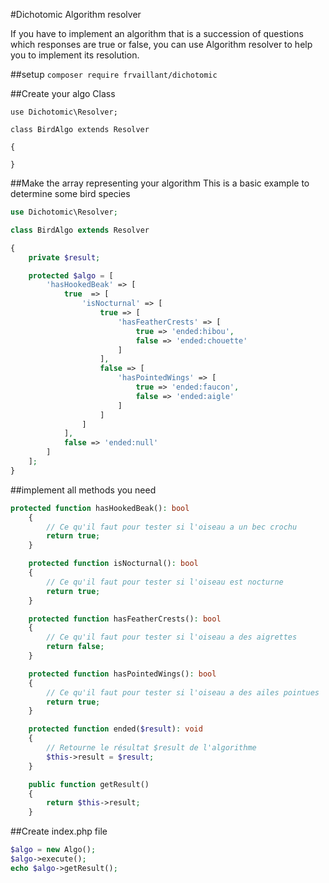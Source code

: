 #Dichotomic Algorithm resolver

If you have to implement an algorithm that is a succession of questions which responses are true or false,
you can use Algorithm resolver to help you to implement its resolution.

##setup
```composer require frvaillant/dichotomic```

##Create your algo Class
```
use Dichotomic\Resolver;

class BirdAlgo extends Resolver

{

}
```

##Make the array representing your algorithm
This is a basic example to determine some bird species

```PHP
use Dichotomic\Resolver;

class BirdAlgo extends Resolver

{
    private $result;

    protected $algo = [
        'hasHookedBeak' => [
            true  => [
                'isNocturnal' => [
                    true => [
                        'hasFeatherCrests' => [
                            true => 'ended:hibou',
                            false => 'ended:chouette'
                        ]
                    ],
                    false => [
                        'hasPointedWings' => [
                            true => 'ended:faucon',
                            false => 'ended:aigle'
                        ]
                    ]
                ]
            ],
            false => 'ended:null'
        ]
    ];
}
```

##implement all methods you need
```PHP
protected function hasHookedBeak(): bool
    {
        // Ce qu'il faut pour tester si l'oiseau a un bec crochu
        return true;
    }

    protected function isNocturnal(): bool
    {
        // Ce qu'il faut pour tester si l'oiseau est nocturne
        return true;
    }

    protected function hasFeatherCrests(): bool
    {
        // Ce qu'il faut pour tester si l'oiseau a des aigrettes
        return false;
    }

    protected function hasPointedWings(): bool
    {
        // Ce qu'il faut pour tester si l'oiseau a des ailes pointues
        return true;
    }

    protected function ended($result): void
    {
        // Retourne le résultat $result de l'algorithme
        $this->result = $result;
    }

    public function getResult()
    {
        return $this->result;
    }
```

##Create index.php file
```PHP 
$algo = new Algo();
$algo->execute();
echo $algo->getResult();

```

